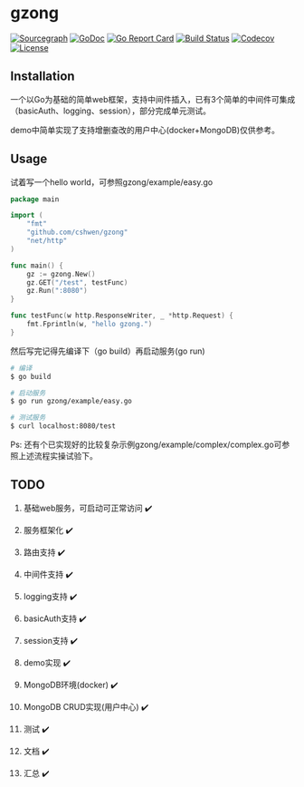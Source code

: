 # gzong 

[![Sourcegraph](https://sourcegraph.com/github.com/cshwen/gzong/-/badge.svg)](https://sourcegraph.com/github.com/cshwen/gzong)
[![GoDoc](https://godoc.org/github.com/cshwen/gzong?status.svg)](https://godoc.org/github.com/cshwen/gzong)
[![Go Report Card](https://goreportcard.com/badge/github.com/cshwen/gzong)](https://goreportcard.com/report/github.com/cshwen/gzong)
[![Build Status](http://img.shields.io/travis/cshwen/gzong.svg)](https://travis-ci.org/cshwen/gzong)
[![Codecov](https://img.shields.io/codecov/c/github/cshwen/gzong.svg)](https://codecov.io/gh/cshwen/gzong)
[![License](http://img.shields.io/badge/license-mit-blue.svg)](https://raw.githubusercontent.com/cshwen/gzong/master/LICENSE)


## Installation
一个以Go为基础的简单web框架，支持中间件插入，已有3个简单的中间件可集成（basicAuth、logging、session），部分完成单元测试。

demo中简单实现了支持增删查改的用户中心(docker+MongoDB)仅供参考。



## Usage

试着写一个hello world，可参照gzong/example/easy.go

```go
package main

import (
	"fmt"
	"github.com/cshwen/gzong"
	"net/http"
)

func main() {
	gz := gzong.New()
	gz.GET("/test", testFunc)
	gz.Run(":8080")
}

func testFunc(w http.ResponseWriter, _ *http.Request) {
	fmt.Fprintln(w, "hello gzong.")
}
```

然后写完记得先编译下（go build）再启动服务(go run)

```sh
# 编译
$ go build
```

```sh
# 启动服务
$ go run gzong/example/easy.go
```

```sh
# 测试服务
$ curl localhost:8080/test
```

Ps: 还有个已实现好的比较复杂示例gzong/example/complex/complex.go可参照上述流程实操试验下。



## TODO

1. 基础web服务，可启动可正常访问 ✔️

2. 服务框架化 ✔️

3. 路由支持 ✔️

4. 中间件支持 ✔️

5. logging支持 ✔️

6. basicAuth支持 ✔️

7. session支持 ✔️

8. demo实现 ✔️

9. MongoDB环境(docker) ✔️

10. MongoDB CRUD实现(用户中心) ✔️

11. 测试 ✔️

12. 文档 ✔️

13. 汇总 ✔️
